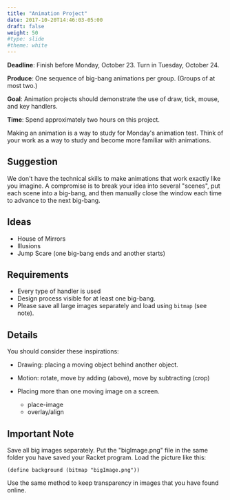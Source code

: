 ```yaml
---
title: "Animation Project"
date: 2017-10-20T14:46:03-05:00
draft: false
weight: 50
#type: slide
#theme: white
---
```


**Deadline**: Finish before Monday, October 23. Turn in Tuesday, October 24.

**Produce**: One sequence of big-bang animations per group. (Groups of at most two.)

**Goal**: Animation projects should demonstrate the use of draw, tick, mouse, and key handlers. 

**Time**: Spend approximately two hours on this project. 

Making an animation is a way to study for Monday's animation
test. Think of your work as a way to study and become more familiar
with animations.

## Suggestion

We don't have the technical skills to make animations that work exactly like you imagine. A compromise is to break your idea into several "scenes", put each scene into a big-bang, and then manually close the window each time to advance to the next big-bang.


## Ideas

* House of Mirrors
* Illusions
* Jump Scare (one big-bang ends and another starts)

## Requirements

* Every type of handler is used
* Design process visible for at least one big-bang.
* Please save all large images separately and load using `bitmap` (see note).

## Details

You should consider these inspirations:

* Drawing: placing a moving object behind another object.

* Motion: rotate, move by adding (above), move by subtracting (crop)

* Placing more than one moving image on a screen.

    - place-image
    - overlay/align
    

## Important Note

Save all big images separately. Put the "bigImage.png" file in the
same folder you have saved your Racket program. Load the picture like this:
```racket
(define background (bitmap "bigImage.png"))
```

Use the same method to keep transparency in images that you have found online.

